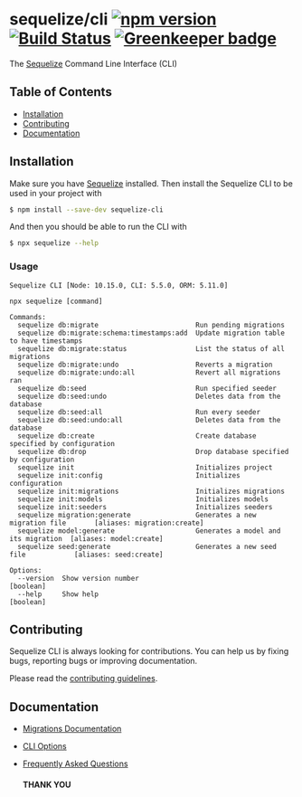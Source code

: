 # sequelize/cli [![npm version](https://badge.fury.io/js/sequelize-cli.svg)](https://badge.fury.io/js/sequelize-cli) [![Build Status](https://travis-ci.org/sequelize/cli.svg?branch=master)](https://travis-ci.org/sequelize/cli) [![Greenkeeper badge](https://badges.greenkeeper.io/sequelize/cli.svg)](https://greenkeeper.io/)

The [Sequelize](https://sequelize.org) Command Line Interface (CLI)

## Table of Contents
- [Installation](#installation)
- [Contributing](#contributing)
- [Documentation](#documentation)

## Installation

Make sure you have [Sequelize](https://sequelize.org) installed. Then install the Sequelize CLI to be used in your project with

```bash
$ npm install --save-dev sequelize-cli
```

And then you should be able to run the CLI with

```bash
$ npx sequelize --help
```

### Usage

```
Sequelize CLI [Node: 10.15.0, CLI: 5.5.0, ORM: 5.11.0]

npx sequelize [command]

Commands:
  sequelize db:migrate                        Run pending migrations
  sequelize db:migrate:schema:timestamps:add  Update migration table to have timestamps
  sequelize db:migrate:status                 List the status of all migrations
  sequelize db:migrate:undo                   Reverts a migration
  sequelize db:migrate:undo:all               Revert all migrations ran
  sequelize db:seed                           Run specified seeder
  sequelize db:seed:undo                      Deletes data from the database
  sequelize db:seed:all                       Run every seeder
  sequelize db:seed:undo:all                  Deletes data from the database
  sequelize db:create                         Create database specified by configuration
  sequelize db:drop                           Drop database specified by configuration
  sequelize init                              Initializes project
  sequelize init:config                       Initializes configuration
  sequelize init:migrations                   Initializes migrations
  sequelize init:models                       Initializes models
  sequelize init:seeders                      Initializes seeders
  sequelize migration:generate                Generates a new migration file       [aliases: migration:create]
  sequelize model:generate                    Generates a model and its migration  [aliases: model:create]
  sequelize seed:generate                     Generates a new seed file            [aliases: seed:create]

Options:
  --version  Show version number                                         [boolean]
  --help     Show help                                                   [boolean]
```

## Contributing

Sequelize CLI is always looking for contributions. You can help us by fixing bugs, reporting bugs or improving documentation.

Please read the [contributing guidelines](CONTRIBUTING.md).

## Documentation

- [Migrations Documentation](https://sequelize.org/master/manual/migrations.html)
- [CLI Options](docs/README.md)
- [Frequently Asked Questions](docs/FAQ.md)



   #### THANK YOU